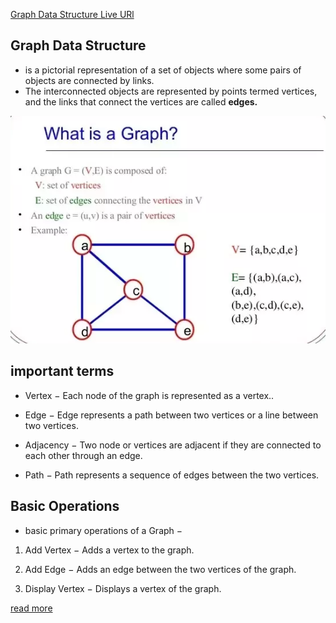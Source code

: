 [Graph Data Structure Live URl](https://mujahedyousef.github.io/advanced-js-reading-notes.-/day_25/class_25.html)

## Graph Data Structure

* is a pictorial representation of a set of objects where some pairs of objects are connected by links.
* The interconnected objects are represented by points termed vertices, and the links that connect the vertices are called **edges.**

![graph](./graph.PNG)

## important terms

* Vertex − Each node of the graph is represented as a vertex..

* Edge − Edge represents a path between two vertices or a line between two vertices.

* Adjacency − Two node or vertices are adjacent if they are connected to each other through an edge.

* Path − Path represents a sequence of edges between the two vertices.

## Basic Operations

* basic primary operations of a Graph −

1. Add Vertex − Adds a vertex to the graph.

1. Add Edge − Adds an edge between the two vertices of the graph.

1. Display Vertex − Displays a vertex of the graph.

[read more](https://www.tutorialspoint.com/data_structures_algorithms/depth_first_traversal.htm)
